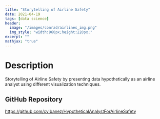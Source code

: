 ```yaml
---
title: "Storytelling of Airline Safety"
date: 2021-04-19
tags: [data science]
header:
  image: "/images/conrad/airlines_img.png"
  img_style: "width:960px;height:220px;"
excerpt: ""
mathjax: "true"
---
```


# Description
Storytelling of Airline Safety by presenting data hypothetically as an airline analyst using different visualization techniques.

## GitHub Repository
<a href="https://github.com/cvibanez/HypotheticalAnalystForAirlineSafety">https://github.com/cvibanez/HypotheticalAnalystForAirlineSafety</a>
